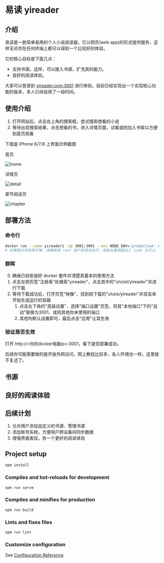 # 易读 yireader

## 介绍

易读是一款简单易用的个人小说阅读器，它以网页(web app)的形式提供服务，这样无论你在任何终端上都可以得到一个比较好的体验。

它的核心目标是下面几点：

* 支持书源。这样，可以接入书源，扩充其的能力。
* 良好的阅读体验。

大家可以登录到 [yireader.com:3001](http://yireader.com:3001) 进行体验。目前已经实现出一个实现核心功能的版本，本人已经自用了一段时间。

## 使用介绍

1. 打开网站后，点击右上角的搜索框，尝试搜索想看的小说
2. 等待出现搜索结果，点击想看的书，进入详情页面，试看或则加入书架以方便到首页观看

下面是 iPhone 6/7/8 上界面示例截图

首页

![home](screenshots/home.png)

详情页

![detail](screenshots/detail.png)

章节阅读页

![chapter](screenshots/chapter.png)



## 部署方法

### 命令行

```bash
docker run --name yireader1 -dp 3001:3001 --env NODE_ENV='production' uhziel/yireader
# 如果提示你权限不够，请确保用 root 用户登录后执行，或者在最前面加上 sudo 也可以
```

### 群晖

0. 确保已经安装好 docker 套件并清楚其基本的使用方法
1. 点击左侧页签"注册表"处搜索"yireader"，点击其中的"uhziel/yireader"并进行下载
2. 等待下载成功后，打开页签"映像"，找到刚下载的"uhzie/yireader"并双击来开始生成运行的容器
   1. 点击左下角的"高级设置"，选择"端口设置"页签，将其"本地端口"下的"自动"替换为3001，或则其他你未使用的端口
   2. 其他均默认设置即可，最后点击"应用"让其生效

### 验证是否生效

打开 http://<你的docker电脑ip>:3001，看下是否部署成功。

后续你可能需要做的是开放外网访问，网上教程比较多，各人环境也一样，这里就不复述了。

## 书源

## 良好的阅读体验

## 后续计划

1. 允许用户添加自定义的书源、管理书源
2. 添加账号系统，方便用户跨设备间同步数据
3. 增强界面表现，有一个更好的阅读体验

## Project setup

```
npm install
```

### Compiles and hot-reloads for development
```
npm run serve
```

### Compiles and minifies for production
```
npm run build
```

### Lints and fixes files
```
npm run lint
```

### Customize configuration
See [Configuration Reference](https://cli.vuejs.org/config/).
